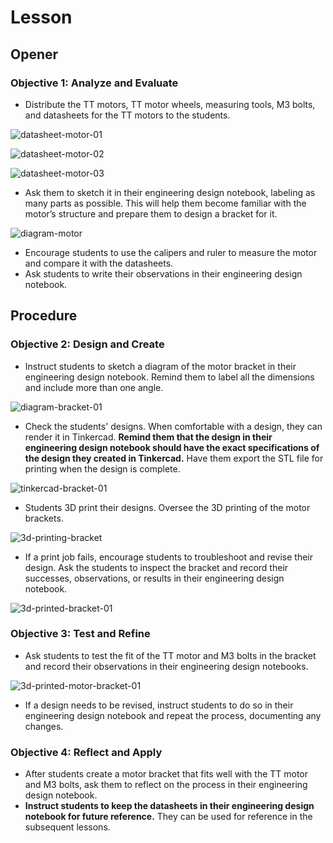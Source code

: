 # Lesson

## Opener

### **Objective 1: Analyze and Evaluate**

- Distribute the TT motors, TT motor wheels, measuring tools, M3 bolts, and datasheets for the TT motors to the students.

![datasheet-motor-01](assets/datasheet-motor-01.jpg)

![datasheet-motor-02](assets/datasheet-motor-02.jpg)

![datasheet-motor-03](assets/datasheet-motor-03.jpg)

- Ask them to sketch it in their engineering design notebook, labeling as many parts as possible. This will help them become familiar with the motor’s structure and prepare them to design a bracket for it.

![diagram-motor](assets/diagram-motor.jpg)

- Encourage students to use the calipers and ruler to measure the motor and compare it with the datasheets.
- Ask students to write their observations in their engineering design notebook.

## Procedure







### **Objective 2: Design and Create**

- Instruct students to sketch a diagram of the motor bracket in their engineering design notebook. Remind them to label all the dimensions and include more than one angle.

![diagram-bracket-01](assets/diagram-bracket-01.jpg)

- Check the students' designs. When comfortable with a design, they can render it in Tinkercad. **Remind them that the design in their engineering design notebook should have the exact specifications of the design they created in Tinkercad.** Have them export the STL file for printing when the design is complete. 

![tinkercad-bracket-01](assets/tinkercad-bracket-01.jpg)

- Students 3D print their designs. Oversee the 3D printing of the motor brackets. 

![3d-printing-bracket](https://i.imgur.com/VuvqBtw.gif)

- If a print job fails, encourage students to troubleshoot and revise their design. Ask the students to inspect the bracket and record their successes, observations, or results in their engineering design notebook.

![3d-printed-bracket-01](assets/3d-printed-bracket-01.png)

### **Objective 3: Test and Refine**



- Ask students to test the fit of the TT motor and M3 bolts in the bracket and record their observations in their engineering design notebooks.

![3d-printed-motor-bracket-01](assets/3d-printed-motor-bracket-01.png)

- If a design needs to be revised, instruct students to do so in their engineering design notebook and repeat the process, documenting any changes.

### **Objective 4: Reflect and Apply**

- After students create a motor bracket that fits well with the TT motor and M3 bolts, ask them to reflect on the process in their engineering design notebook.
- **Instruct students to keep the datasheets in their engineering design notebook for future reference.** They can be used for reference in the subsequent lessons.
